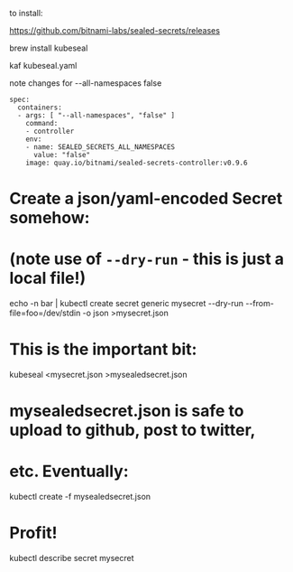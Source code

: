 

to install:

https://github.com/bitnami-labs/sealed-secrets/releases

brew install kubeseal

kaf kubeseal.yaml

note changes for --all-namespaces false

    spec:
      containers:
      - args: [ "--all-namespaces", "false" ]
        command:
        - controller
        env:
        - name: SEALED_SECRETS_ALL_NAMESPACES
          value: "false"
        image: quay.io/bitnami/sealed-secrets-controller:v0.9.6


# Create a json/yaml-encoded Secret somehow:
# (note use of `--dry-run` - this is just a local file!)

echo -n bar | kubectl create secret generic mysecret --dry-run --from-file=foo=/dev/stdin -o json >mysecret.json

# This is the important bit:
kubeseal <mysecret.json >mysealedsecret.json

# mysealedsecret.json is safe to upload to github, post to twitter,
# etc.  Eventually:
kubectl create -f mysealedsecret.json

# Profit!
kubectl describe secret mysecret


